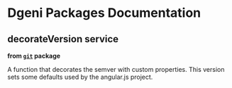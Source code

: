 # Dgeni Packages Documentation


## decorateVersion service
**from <a href="../../git.md"><code>git</code></a> package**

A function that decorates the semver with custom properties.
This version sets some defaults used by the angular.js project.

